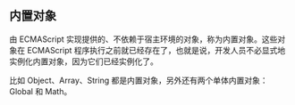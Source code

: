 ## 内置对象 ##


由 ECMAScript 实现提供的、不依赖于宿主环境的对象，称为内置对象。这些对象在 ECMAScript 程序执行之前就已经存在了，也就是说，开发人员不必显式地实例化内置对象，因为它们已经实例化了。

比如 Object、Array、String 都是内置对象，另外还有两个单体内置对象：Global 和 Math。
